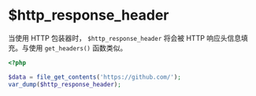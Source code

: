 # $http_response_header

当使用 HTTP 包装器时， `$http_response_header` 将会被 HTTP 响应头信息填充。与使用 `get_headers()` 函数类似。

```php
<?php

$data = file_get_contents('https://github.com/');
var_dump($http_response_header);

```


